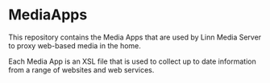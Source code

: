 # MediaApps

This repository contains the Media Apps that are used by Linn Media Server to proxy web-based media in the home.

Each Media App is an XSL file that is used to collect up to date information from a range of websites and web services.

